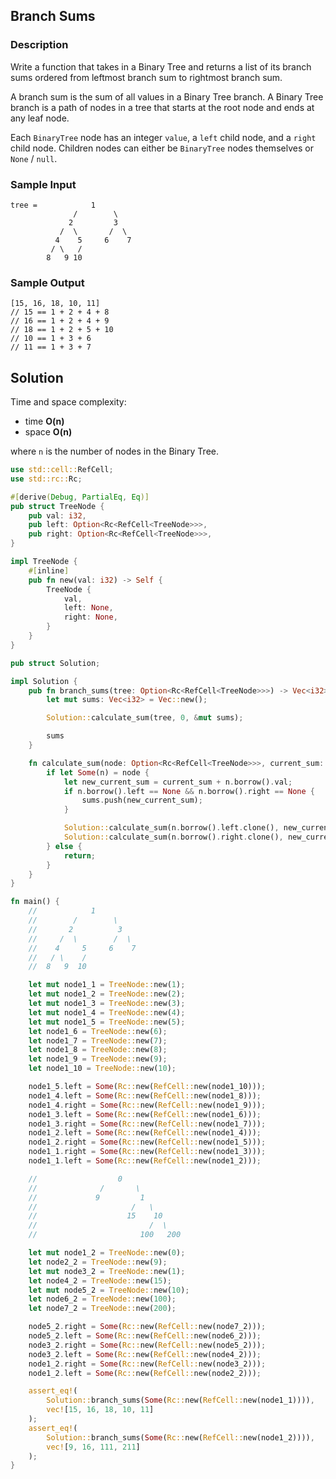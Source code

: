 ## Branch Sums

### Description

Write a function that takes in a Binary Tree and returns a list of its branch sums ordered from leftmost branch sum to rightmost branch sum.

A branch sum is the sum of all values in a Binary Tree branch. A Binary Tree branch is a path of nodes in a tree that starts at the root node and ends at any leaf node.

Each `BinaryTree` node has an integer `value`, a `left` child node, and a `right` child node. Children nodes can either be `BinaryTree` nodes themselves or `None` / `null`.

### Sample Input

```
tree =            1
              /        \
             2         3
           /  \       /  \
          4    5     6    7
         / \   /
        8   9 10
```

### Sample Output

```
[15, 16, 18, 10, 11]
// 15 == 1 + 2 + 4 + 8
// 16 == 1 + 2 + 4 + 9
// 18 == 1 + 2 + 5 + 10
// 10 == 1 + 3 + 6
// 11 == 1 + 3 + 7
```

## Solution

Time and space complexity:

- time **O(n)**
- space **O(n)**

where `n` is the number of nodes in the Binary Tree.

```rust
use std::cell::RefCell;
use std::rc::Rc;

#[derive(Debug, PartialEq, Eq)]
pub struct TreeNode {
    pub val: i32,
    pub left: Option<Rc<RefCell<TreeNode>>>,
    pub right: Option<Rc<RefCell<TreeNode>>>,
}

impl TreeNode {
    #[inline]
    pub fn new(val: i32) -> Self {
        TreeNode {
            val,
            left: None,
            right: None,
        }
    }
}

pub struct Solution;

impl Solution {
    pub fn branch_sums(tree: Option<Rc<RefCell<TreeNode>>>) -> Vec<i32> {
        let mut sums: Vec<i32> = Vec::new();

        Solution::calculate_sum(tree, 0, &mut sums);

        sums
    }

    fn calculate_sum(node: Option<Rc<RefCell<TreeNode>>>, current_sum: i32, sums: &mut Vec<i32>) {
        if let Some(n) = node {
            let new_current_sum = current_sum + n.borrow().val;
            if n.borrow().left == None && n.borrow().right == None {
                sums.push(new_current_sum);
            }

            Solution::calculate_sum(n.borrow().left.clone(), new_current_sum, sums);
            Solution::calculate_sum(n.borrow().right.clone(), new_current_sum, sums);
        } else {
            return;
        }
    }
}

fn main() {
    //            1
    //        /        \
    //       2          3
    //     /  \        /  \
    //    4     5     6    7
    //   / \    /
    //  8   9  10

    let mut node1_1 = TreeNode::new(1);
    let mut node1_2 = TreeNode::new(2);
    let mut node1_3 = TreeNode::new(3);
    let mut node1_4 = TreeNode::new(4);
    let mut node1_5 = TreeNode::new(5);
    let node1_6 = TreeNode::new(6);
    let node1_7 = TreeNode::new(7);
    let node1_8 = TreeNode::new(8);
    let node1_9 = TreeNode::new(9);
    let node1_10 = TreeNode::new(10);

    node1_5.left = Some(Rc::new(RefCell::new(node1_10)));
    node1_4.left = Some(Rc::new(RefCell::new(node1_8)));
    node1_4.right = Some(Rc::new(RefCell::new(node1_9)));
    node1_3.left = Some(Rc::new(RefCell::new(node1_6)));
    node1_3.right = Some(Rc::new(RefCell::new(node1_7)));
    node1_2.left = Some(Rc::new(RefCell::new(node1_4)));
    node1_2.right = Some(Rc::new(RefCell::new(node1_5)));
    node1_1.right = Some(Rc::new(RefCell::new(node1_3)));
    node1_1.left = Some(Rc::new(RefCell::new(node1_2)));

    //                  0
    //              /       \
    //             9         1
    //                     /   \
    //                    15    10
    //                         /  \
    //                       100   200

    let mut node1_2 = TreeNode::new(0);
    let node2_2 = TreeNode::new(9);
    let mut node3_2 = TreeNode::new(1);
    let node4_2 = TreeNode::new(15);
    let mut node5_2 = TreeNode::new(10);
    let node6_2 = TreeNode::new(100);
    let node7_2 = TreeNode::new(200);

    node5_2.right = Some(Rc::new(RefCell::new(node7_2)));
    node5_2.left = Some(Rc::new(RefCell::new(node6_2)));
    node3_2.right = Some(Rc::new(RefCell::new(node5_2)));
    node3_2.left = Some(Rc::new(RefCell::new(node4_2)));
    node1_2.right = Some(Rc::new(RefCell::new(node3_2)));
    node1_2.left = Some(Rc::new(RefCell::new(node2_2)));

    assert_eq!(
        Solution::branch_sums(Some(Rc::new(RefCell::new(node1_1)))),
        vec![15, 16, 18, 10, 11]
    );
    assert_eq!(
        Solution::branch_sums(Some(Rc::new(RefCell::new(node1_2)))),
        vec![9, 16, 111, 211]
    );
}
```
